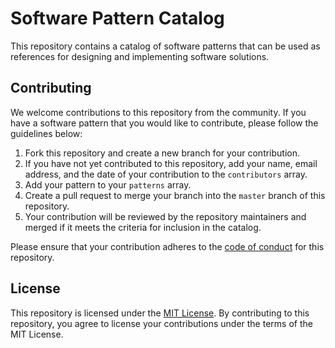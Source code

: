# Software Pattern Catalog

This repository contains a catalog of software patterns that can be used as references for designing and implementing software solutions.

## Contributing

We welcome contributions to this repository from the community. If you have a software pattern that you would like to contribute, please follow the guidelines below:

1. Fork this repository and create a new branch for your contribution.
2. If you have not yet contributed to this repository, add your name, email address, and the date of your contribution to the `contributors` array.
3. Add your pattern to your `patterns` array.
3. Create a pull request to merge your branch into the `master` branch of this repository.
4. Your contribution will be reviewed by the repository maintainers and merged if it meets the criteria for inclusion in the catalog.

Please ensure that your contribution adheres to the [code of conduct](CODE_OF_CONDUCT.md) for this repository.

## License

This repository is licensed under the [MIT License](LICENSE). By contributing to this repository, you agree to license your contributions under the terms of the MIT License.
